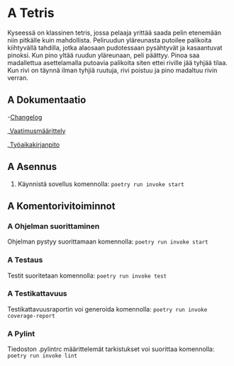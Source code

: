 # A Tetris

Kyseessä on klassinen tetris, jossa pelaaja yrittää saada pelin etenemään niin pitkälle kuin mahdollista.
Peliruudun yläreunasta putoilee palikoita kiihtyvällä tahdilla, jotka alaosaan pudotessaan pysähtyvät ja kasaantuvat
pinoksi. Kun pino yltää ruudun yläreunaan, peli päättyy. Pinoa saa madallettua asettelamalla putoavia palikoita siten
ettei riville jää tyhjää tilaa. Kun rivi on täynnä ilman tyhjiä ruutuja, rivi poistuu ja pino madaltuu rivin verran.

## A Dokumentaatio
-[Changelog](https://github.com/MaaritVilen/ot-harjoitustyo/blob/master/dokumentaatio/changelog.md)

_[Vaatimusmäärittely](https://github.com/MaaritVilen/ot-harjoitustyo/blob/master/dokumentaatio/vaatimusmaarittely.md)

_[Työaikakirjanpito](https://github.com/MaaritVilen/ot-harjoitustyo/blob/master/dokumentaatio/tuntikirjanpito.md)

## A Asennus

1. Käynnistä sovellus komennolla:
`poetry run invoke start`

## A Komentorivitoiminnot
### A Ohjelman suorittaminen

Ohjelman pystyy suorittamaan komennolla:
`poetry run invoke start`

### A Testaus

Testit suoritetaan komennolla:
`poetry run invoke test`

### A Testikattavuus

Testikattavuusraportin voi generoida komennolla:
`poetry run invoke coverage-report`

### A Pylint

Tiedoston .pylintrc määrittelemät tarkistukset voi suorittaa komennolla:
`poetry run invoke lint`


